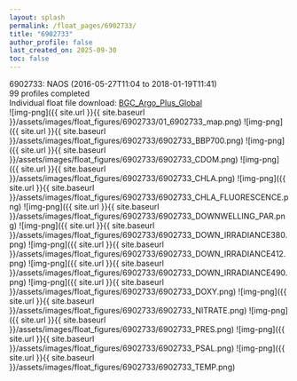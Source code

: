 ```yaml
---
layout: splash
permalink: /float_pages/6902733/
title: "6902733"
author_profile: false
last_created_on: 2025-09-30
toc: false
---
```

 
6902733: NAOS (2016-05-27T11:04 to 2018-01-19T11:41)\
99 profiles completed\
Individual float file download: [BGC_Argo_Plus_Global](https://ftp.soest.hawaii.edu/bgc_argo_plus/Individual_Floats/outliers_removed/6902733_Sprof_processed.nc)\
![img-png]({{ site.url }}{{ site.baseurl }}/assets/images/float_figures/6902733/01_6902733_map.png)
![img-png]({{ site.url }}{{ site.baseurl }}/assets/images/float_figures/6902733/6902733_BBP700.png)
![img-png]({{ site.url }}{{ site.baseurl }}/assets/images/float_figures/6902733/6902733_CDOM.png)
![img-png]({{ site.url }}{{ site.baseurl }}/assets/images/float_figures/6902733/6902733_CHLA.png)
![img-png]({{ site.url }}{{ site.baseurl }}/assets/images/float_figures/6902733/6902733_CHLA_FLUORESCENCE.png)
![img-png]({{ site.url }}{{ site.baseurl }}/assets/images/float_figures/6902733/6902733_DOWNWELLING_PAR.png)
![img-png]({{ site.url }}{{ site.baseurl }}/assets/images/float_figures/6902733/6902733_DOWN_IRRADIANCE380.png)
![img-png]({{ site.url }}{{ site.baseurl }}/assets/images/float_figures/6902733/6902733_DOWN_IRRADIANCE412.png)
![img-png]({{ site.url }}{{ site.baseurl }}/assets/images/float_figures/6902733/6902733_DOWN_IRRADIANCE490.png)
![img-png]({{ site.url }}{{ site.baseurl }}/assets/images/float_figures/6902733/6902733_DOXY.png)
![img-png]({{ site.url }}{{ site.baseurl }}/assets/images/float_figures/6902733/6902733_NITRATE.png)
![img-png]({{ site.url }}{{ site.baseurl }}/assets/images/float_figures/6902733/6902733_PRES.png)
![img-png]({{ site.url }}{{ site.baseurl }}/assets/images/float_figures/6902733/6902733_PSAL.png)
![img-png]({{ site.url }}{{ site.baseurl }}/assets/images/float_figures/6902733/6902733_TEMP.png)
